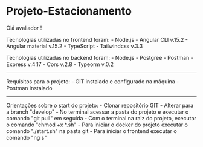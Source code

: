 # Projeto-Estacionamento

Olá avaliador !

 Tecnologias utilizadas no frontend foram:
	- Node.js
	- Angular CLI v.15.2
	- Angular material v.15.2
	- TypeScript
	- Tailwindcss v.3.3
	
 Tecnologias utilizadas no backend foram:
	- Node.js
	- Postgree - Postman
	- Express v.4.17
	- Cors v.2.8
	- Typeorm v.0.2
	
---------------------------------------------------

 Requisitos para o projeto:
 	- GIT instalado e configurado na máquina
 	- Postman instalado 
 	
--------------------------------------------------- 	
		
 Orientações sobre o start do projeto:
	- Clonar repositório GIT
	- Alterar para a branch "develop"
	- No terminal acessar a pasta do projeto e executar o comando "git pull" em seguida
	- Com o terminal na raiz do projeto, executar o comando "chmod +x *.sh"
	- Para iniciar o docker do projeto executar o comando "./start.sh" na pasta git
	- Para iniciar o frontend executar o comando "ng s"
